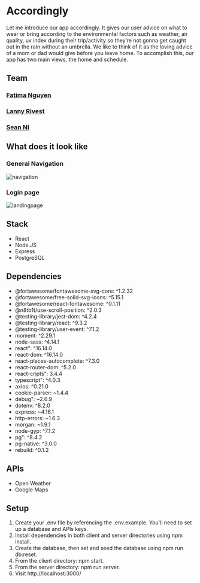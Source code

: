 # Accordingly
Let me introduce our app accordingly. It gives our user advice on what to wear or bring according to the environmental factors such as weather, air quality, uv index during their trip/activity so they’re not gonna get caught out in the rain without an umbrella. We like to think of it as the loving advice of a mom or dad would give before you leave home. To accomplish this, our app has two main views, the home and schedule.


## Team
  ### [Fatima Nguyen](https://github.com/fatimanguyen2)
  ### [Lanny Rivest](https://github.com/LawfulKami)
  ### [Sean Ni](https://github.com/NX915)

## What does it look like

### General Navigation

![navigation](https://github.com/LawfulKami/accordingly/blob/main/docs/app-navigation.gif?raw=true)

### Login page
![landingpage](https://github.com/LawfulKami/accordingly/blob/main/docs/login-animation.gif?raw=true)

###

## Stack
  * React
  * Node.JS
  * Express
  * PostgreSQL

## Dependencies

  * @fortawesome/fontawesome-svg-core: ^1.2.32
  * @fortawesome/free-solid-svg-icons: ^5.15.1
  * @fortawesome/react-fontawesome: ^0.1.11
  * @n8tb1t/use-scroll-position: ^2.0.3
  * @testing-library/jest-dom: ^4.2.4
  * @testing-library/react: ^9.3.2
  * @testing-library/user-event: ^7.1.2
  * moment: ^2.29.1
  * node-sass: ^4.14.1
  * react": ^16.14.0
  * react-dom: ^16.14.0
  * react-places-autocomplete: ^7.3.0
  * react-router-dom: ^5.2.0
  * react-cripts": 3.4.4
  * typescript": ^4.0.3
  * axios: ^0.21.0
  * cookie-parser: ~1.4.4
  * debug": ~2.6.9
  * dotenv: ^8.2.0
  * express: ~4.16.1
  * http-errors: ~1.6.3
  * morgan: ~1.9.1
  * node-gyp: ^7.1.2
  * pg": ^8.4.2
  * pg-native: ^3.0.0
  * rebuild: ^0.1.2
  
## APIs
  
 * Open Weather
 * Google Maps

## Setup

1. Create your .env file by referencing the .env.example. You'll need to set up a database and APIs keys.
2. Install dependencies in both client and server directories using npm install.
3. Create the database, then set and seed the database using npm run db:reset.
4. From the client directory: npm start.
5. From the server directory: npm run server.
6. Visit http://localhost:3000/
